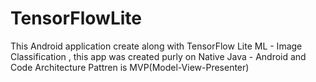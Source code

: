 # TensorFlowLite

This Android application create along with TensorFlow Lite ML - Image Classification , this app was created purly on Native Java - Android and Code Architecture Pattren is MVP(Model-View-Presenter)

